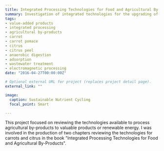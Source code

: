 ```yaml
---
title: Integrated Processing Technologies for Food and Agricultural By-Products
summary: Investigation of integrated technologies for the upgrading of agricultural by-products.
tags:
- value-added products
- integrated processing
- agricultural by-products
- carrot
- carrot pomace
- citrus
- citrus peel
- anaerobic digestion
- adsorption
- wastewater treatment
- electromagnetic processing
date: "2016-04-27T00:00:00Z"

# Optional external URL for project (replaces project detail page).
external_link: ""

image: 
  caption: Sustainable Nutrient Cycling
  focal_point: Smart
  
---
```

This project focused on reviewing the technologies available to process agricultural by-products to valuable products or renewable energy. I was involved in the production of two chapters reviewing the technologies for carrots and citrus in the book "Integrated Processing Technologies for Food and Agricultural By-Products".
